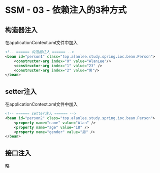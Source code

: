 # SSM - 03 - 依赖注入的3种方式

## 构造器注入

在applicationContext.xml文件中加入

```xml
<!-- ====== 构造器注入 ====== -->
<bean id="person1" class="top.alanlee.study.spring.ioc.bean.Person">
    <constructor-arg index="0" value="AlanLee"/>
    <constructor-arg index="1" value="23" />
    <constructor-arg index="2" value="男"/>
</bean>
```

## setter注入

在applicationContext.xml文件中加入

```xml
<!-- ====== setter注入 ====== -->
<bean id="person2" class="top.alanlee.study.spring.ioc.bean.Person">
    <property name="name" value="Alan" />
    <property name="age" value="18" />
    <property name="gender" value="男" />
</bean>
```

## 接口注入

略
